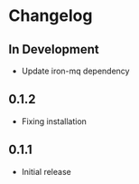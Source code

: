 Changelog
=========

In Development
--------------
  * Update iron-mq dependency

0.1.2
-----
  * Fixing installation

0.1.1
-----
  * Initial release
